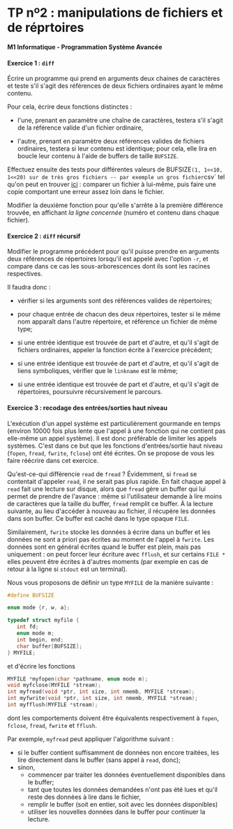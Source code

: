 TP nº2 : manipulations de fichiers et de réprtoires
==================

**M1 Informatique - Programmation Système Avancée**

#### Exercice 1 : `diff`

Écrire un programme qui prend en arguments deux chaines de caractères
et teste s'il s'agit des références de deux fichiers ordinaires ayant 
le même contenu.

Pour cela, écrire deux fonctions distinctes :

* l'une, prenant en paramètre une chaîne de caractères, testera s'il
  s'agit de la référence valide d'un fichier ordinaire,

* l'autre, prenant en paramètre deux références valides de fichiers
  ordinaires, testera si leur contenu est identique; pour cela, elle
  lira en boucle leur contenu à l'aide de buffers de taille `BUFSIZE`.

Effectuez ensuite des tests pour différentes valeurs de BUFSIZE` (1,
1<<10, 1<<20) sur de très gros fichiers -- par exemple un gros fichier `csv` 
tel qu'on peut en trouver
[ici](https://www.data.gouv.fr/fr/datasets/parcoursup-2021-voeux-de-poursuite-detudes-et-de-reorientation-dans-lenseignement-superieur-et-reponses-des-etablissements/) : comparer un fichier à lui-même, puis faire une copie comportant 
une erreur assez loin dans le fichier.

Modifier la deuxième fonction pour qu'elle s'arrête à la première
différence trouvée, en affichant *la ligne concernée* (numéro et contenu
dans chaque fichier). 


#### Exercice 2 : `diff` récursif

Modifier le programme précédent pour qu'il puisse prendre en arguments
deux références de répertoires lorsqu'il est appelé avec l'option `-r`,
et compare dans ce cas les sous-arborescences dont ils sont les racines
respectives.

Il faudra donc :

* vérifier si les arguments sont des références valides de répertoires;

* pour chaque entrée de chacun des deux répertoires, tester si le même
  nom apparaît dans l'autre répertoire, et référence un fichier de même
  type;

* si une entrée identique est trouvée de part et d'autre, et qu'il s'agit
  de fichiers ordinaires, appeler la fonction écrite à l'exercice
  précédent;

* si une entrée identique est trouvée de part et d'autre, et qu'il s'agit
  de liens symboliques, vérifier que le `linkname` est le même;

* si une entrée identique est trouvée de part et d'autre, et qu'il s'agit
  de répertoires, poursuivre récursivement le parcours.


#### Exercice 3 : recodage des entrées/sorties haut niveau

L'exécution d'un appel système est particulièrement gourmande en temps
(environ 10000 fois plus lente que l'appel à une fonction qui ne contient
pas elle-même un appel système). Il est donc préférable de limiter les
appels systèmes. C'est dans ce but que les fonctions d'entrées/sortie
haut niveau (`fopen`, `fread`, `fwrite`, `fclose`) ont été écrites. On se
propose de vous les faire réécrire dans cet exercice.

Qu'est-ce-qui différencie `read` de `fread` ? Évidemment, si `fread`
se contentait d'appeler `read`, il ne serait pas plus rapide. En fait
chaque appel à `read` fait une lecture sur disque, alors que `fread`
gère un buffer qui lui permet de prendre de l'avance : même si
l'utilisateur demande à lire moins de caractères que la taille du
buffer, `fread` remplit ce buffer. À la lecture suivante, au lieu
d'accéder à nouveau au fichier, il récupère les données dans son
buffer. Ce buffer est caché dans le type opaque `FILE`.

Similairement, `fwrite` stocke les données
à écrire dans un buffer et les données ne sont a priori pas écrites
au moment de l'appel à `fwrite`. Les données sont en général écrites
quand le buffer est plein, mais pas uniquement : on peut forcer leur
écriture avec `fflush`, et sur certains `FILE *` elles peuvent être
écrites à d'autres moments (par exemple en cas de retour à la ligne si
`stdout` est un terminal).

Nous vous proposons de définir un type `MYFILE` de la manière suivante :

```C
#define BUFSIZE

enum mode {r, w, a};

typedef struct myfile {
   int fd;
   enum mode m;
   int begin, end;
   char buffer[BUFSIZE];
} MYFILE;
```

et d'écrire les fonctions

```C
MYFILE *myfopen(char *pathname, enum mode m);
void myfclose(MYFILE *stream);
int myfread(void *ptr, int size, int nmemb, MYFILE *stream);
int myfwrite(void *ptr, int size, int nmemb, MYFILE *stream);
int myfflush(MYFILE *stream);
```
dont les comportements doivent être équivalents respectivement à `fopen`,
`fclose`, `fread`, `fwrite` et `fflush`.

Par exemple, `myfread` peut appliquer l'algorithme suivant :

* si le buffer contient suffisamment de données non encore traitées,
  les lire directement dans le buffer (sans appel à `read`, donc);
* sinon,
  * commencer par traiter les données éventuellement disponibles dans le buffer;
  * tant que toutes les données demandées n'ont pas été lues et qu'il reste des
    données à lire dans le fichier,
  * remplir le buffer (soit en entier, soit avec les données
    disponibles)
  * utiliser les nouvelles données dans le buffer pour continuer la
    lecture.

